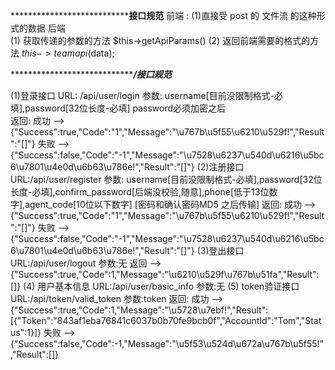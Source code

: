 ***********************************************************************接口规范********************************************
前端 : 
    (1)直接受 post 的 文件流 的这种形式的数据
后端  
    (1) 获取传递的参数的方法 $this->getApiParams()
    (2) 返回前端需要的格式的方法 $this->teamapi($data);

***********************************************************************/接口规范*******************************************

(1)登录接口
	URL: /api/user/login
	参数: username[目前没限制格式-必填],password[32位长度-必填]  password必须加密之后   
	返回: 
	     成功  --> {"Success":true,"Code":"1","Message":"\u767b\u5f55\u6210\u529f!","Result":"[]"}
	     失败  --> {"Success":false,"Code":"-1","Message":"\u7528\u6237\u540d\u6216\u5bc6\u7801\u4e0d\u6b63\u786e!","Result":"[]"}
(2)注册接口
   URL:/api/user/register
   参数: username[目前没限制格式-必填],password[32位长度-必填],confirm_password[后端没校验,随意],phone[低于13位数字],agent_code[10位以下数字]  [密码和确认密码MD5 之后传输]
   返回: 
        成功  --> {"Success":true,"Code":"1","Message":"\u767b\u5f55\u6210\u529f!","Result":"[]"}
        失败  --> {"Success":false,"Code":"-1","Message":"\u7528\u6237\u540d\u6216\u5bc6\u7801\u4e0d\u6b63\u786e!","Result":"[]"}
(3)登出接口
   URL:/api/user/logout
   参数:无
   返回 --> {"Success":true,"Code":1,"Message":"\u6210\u529f\u767b\u51fa","Result":[]}
(4) 用户基本信息
  URL:/api/user/basic_info
  参数:无
(5) token验证接口
  URL:/api/token/valid_token
  参数:token
  返回:
      成功 -->{"Success":true,"Code":1,"Message":"\u5728\u7ebf!","Result":[{"Token":"843af1eba76841c6037b0b70fe9bcb0f","AccountId":"Tom","Status":1}]}
      失败 -->{"Success":false,"Code":-1,"Message":"\u5f53\u524d\u672a\u767b\u5f55!","Result":[]}